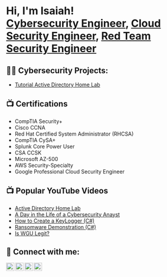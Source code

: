 <h1>Hi, I'm Isaiah! <br/><a href="https://github.com/joshmadakor1">Cybersecurity Engineer</a>, <a href="https://www.linkedin.com/in/joshmadakor/">Cloud Security Engineer</a>, <a href="https://www.youtube.com/c/joshmadakor">Red Team Security Engineer</a></h1>

<h2>👨‍💻 Cybersecurity Projects:</h2>

 - [Tutorial Active Directory Home Lab](https://github.com/joshmadakor1/Algorithms-Practice)


<h2>📺 Certifications</h2>

- CompTIA Security+
- Cisco CCNA
- Red Hat Certified System Administrator (RHCSA)
- CompTIA CySA+
- Splunk Core Power User
- CSA CCSK
- Microsoft AZ-500
- AWS Security-Specialty
- Google Professional Cloud Security Engineer

<h2>📺 Popular YouTube Videos</h2>

- [Active Directory Home Lab](https://www.youtube.com/watch?v=a83ASGn_V_s)
- [A Day in the Life of a Cybersecurity Anayst](https://www.youtube.com/watch?v=uHy3oM7NnoU)
- [How to Create a KeyLogger (C#)](https://www.youtube.com/watch?v=N-L9hklSlNk)
- [Ransomware Demonstration (C#)](https://www.youtube.com/watch?v=OfvdQeh79s0)
- [Is WGU Legit?](https://www.youtube.com/watch?v=E2MwRWxDBkA)

<h2> 🤳 Connect with me:</h2>

[<img align="left" alt="JoshMadakor | YouTube" width="22px" src="https://cdn.jsdelivr.net/npm/simple-icons@v3/icons/youtube.svg" />][youtube]
[<img align="left" alt="JoshMadakor | Twitter" width="22px" src="https://cdn.jsdelivr.net/npm/simple-icons@v3/icons/twitter.svg" />][twitter]
[<img align="left" alt="JoshMadakor | LinkedIn" width="22px" src="https://cdn.jsdelivr.net/npm/simple-icons@v3/icons/linkedin.svg" />][linkedin]
[<img align="left" alt="JoshMadakor | Instagram" width="22px" src="https://cdn.jsdelivr.net/npm/simple-icons@v3/icons/instagram.svg" />][instagram]

[twitter]: https://twitter.com/zaythewriter
[youtube]: https://www.youtube.com/c/isaiahherard
[instagram]: https://www.instagram.com/zaythewriter/
[linkedin]: https://linkedin.com/in/isaiah-herard/

<!--
**joshmadakor1/joshmadakor1** is a ✨ _special_ ✨ repository because its `README.md` (this file) appears on your GitHub profile.

Here are some ideas to get you started:

- 🔭 I’m currently working on ...
- 🌱 I’m currently learning ...
- 👯 I’m looking to collaborate on ...
- 🤔 I’m looking for help with ...
- 💬 Ask me about ...
- 📫 How to reach me: ...
- 😄 Pronouns: ...
- ⚡ Fun fact: ...
-->
